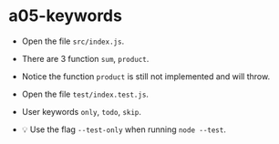 # a05-keywords

- Open the file `src/index.js`.

- There are 3 function `sum`, `product`.

- Notice the function `product` is still not implemented and will throw.

- Open the file `test/index.test.js`.

- User keywords `only`, `todo`, `skip`.

- 💡 Use the flag `--test-only` when running `node --test`.
